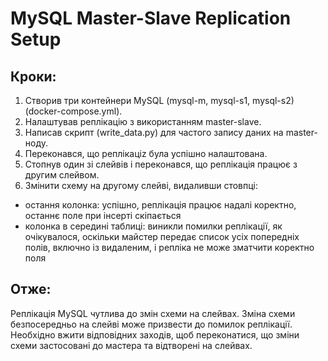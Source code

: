 # MySQL Master-Slave Replication Setup

## Кроки:

1. Створив три контейнери MySQL (mysql-m, mysql-s1, mysql-s2) (docker-compose.yml).
2. Налаштував реплікацію з використанням master-slave.
3. Написав скрипт (write_data.py) для частого запису даних на master-ноду.
4. Переконався, що реплікаціz була успішно налаштована.
5. Стопнув один зі слейвів і переконався, що реплікація працює з другим слейвом.
6. Змінити схему на другому слейві, видаливши стовпці:

- остання колонка: успішно, реплікація працює надалі коректно, останнє поле при інсерті скіпається
- колонка в середині таблиці: виникли помилки реплікації, як очікувалося, оскільки майстер передає список усіх
  попередніх полів, включно із видаленим, і репліка не може зматчити коректно поля

## Отже:

Реплікація MySQL чутлива до змін схеми на слейвах. Зміна схеми безпосередньо на слейві може
призвести до помилок реплікації. Необхідно вжити відповідних заходів, щоб переконатися, що зміни схеми застосовані до
мастера та відтворені на слейвах.